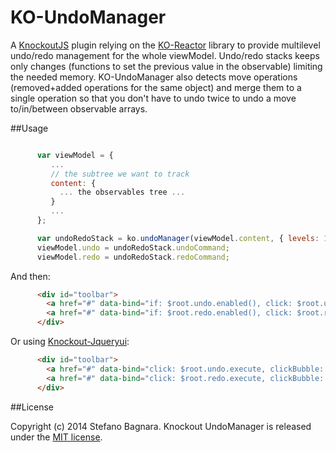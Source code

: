 KO-UndoManager
==============

A [KnockoutJS](http://knockoutjs.com/) plugin relying on the [KO-Reactor](https://github.com/ZiadJ/knockoutjs-reactor) library to provide multilevel undo/redo management for the whole viewModel. Undo/redo stacks keeps only changes (functions to set the previous value in the observable) limiting the needed memory.
KO-UndoManager also detects move operations (removed+added operations for the same object) and merge them to a single operation so that you don't have to undo twice to undo a move to/in/between observable arrays.

##Usage

```js

      var viewModel = {
         ...
         // the subtree we want to track
         content: {
           ... the observables tree ...
         }
         ...
      };

      var undoRedoStack = ko.undoManager(viewModel.content, { levels: 10, undoLabel: "undo (#COUNT#)", redoLabel: "redo" });
      viewModel.undo = undoRedoStack.undoCommand;
      viewModel.redo = undoRedoStack.redoCommand;
```

And then:

```html
      <div id="toolbar">
        <a href="#" data-bind="if: $root.undo.enabled(), click: $root.undo.execute, text: $root.undo.name">UNDO</a>
        <a href="#" data-bind="if: $root.redo.enabled(), click: $root.redo.execute, text: $root.redo.name">REDO</a>
      </div>
```

Or using [Knockout-Jqueryui](http://gvas.github.io/knockout-jqueryui/):

```html
      <div id="toolbar">
        <a href="#" data-bind="click: $root.undo.execute, clickBubble: false, button: { disabled: !$root.undo.enabled(), icons: { primary: 'ui-icon-arrowreturnthick-1-w' }, label: $root.undo.name, text: true }">UNDO</a>
        <a href="#" data-bind="click: $root.redo.execute, clickBubble: false, button: { disabled: !$root.redo.enabled(), icons: { primary: 'ui-icon-arrowreturnthick-1-e' }, label: $root.redo.name, text: true }">REDO</a>
      </div>
```

##License

Copyright (c) 2014 Stefano Bagnara.
Knockout UndoManager is released under the [MIT license](http://github.com/bago/knockout-undomanager/raw/master/LICENSE.md).
